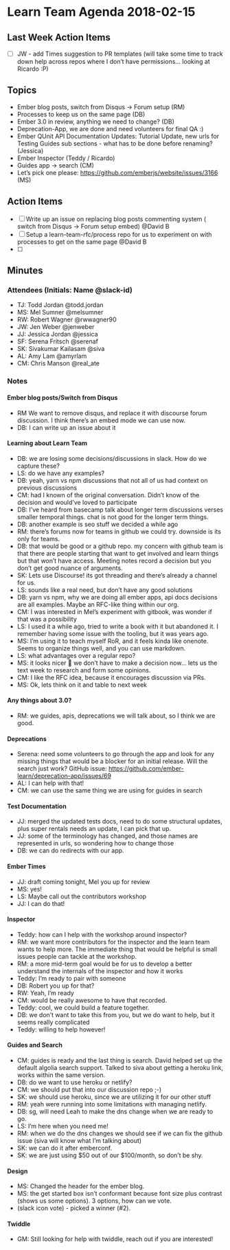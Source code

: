 # Learn Team Agenda 2018-02-15

## Last Week Action Items

- [ ] JW - add Times suggestion to PR templates (will take some time to track down help across repos where I don’t have permissions… looking at Ricardo :P)

## Topics

- Ember blog posts, switch from Disqus → Forum setup (RM)
- Processes to keep us on the same page (DB)
- Ember 3.0 in review, anything we need to change? (DB)
- Deprecation-App, we are done and need volunteers for final QA :)
- Ember QUnit API Documentation Updates: Tutorial Update, new urls for Testing Guides sub sections - what has to be done before renaming? (Jessica)
- Ember Inspector (Teddy / Ricardo)
- Guides app → search (CM)
- Let’s pick one please: https://github.com/emberjs/website/issues/3166 (MS)

## Action Items

- [ ] Write up an issue on replacing blog posts commenting system ( switch from Disqus → Forum setup embed) @David B
- [ ] Setup a learn-team-rfc/process repo for us to experiment on with processes to get on the same page @David B
- [ ] <items here>

## Minutes

### Attendees (Initials: Name @slack-id)

- TJ: Todd Jordan @todd.jordan
- MS: Mel Sumner @melsumner
- RW: Robert Wagner @rwwagner90
- JW: Jen Weber @jenweber
- JJ: Jessica Jordan @jessica
- SF: Serena Fritsch @serenaf
- SK: Sivakumar Kailasam @siva
- AL: Amy Lam @amyrlam
- CM: Chris Manson @real_ate

### Notes

#### Ember blog posts/Switch from Disqus

- RM We want to remove disqus, and replace it with discourse forum discussion.  I think there’s an embed mode we can use now.
- DB: I can write up an issue about it

#### Learning about Learn Team
- DB: we are losing some decisions/discussions in slack.  How do we capture these?
- LS: do we have any examples?
- DB: yeah, yarn vs npm discussions that not all of us had context on previous discussions
- CM: had I known of the original conversation.  Didn’t know of the decision and would’ve loved to participate
- DB: I’ve heard from basecamp talk about longer term discussions verses smaller temporal things. chat is not good for the longer term things.
- DB: another example is seo stuff we decided a while ago
- RM: there’s forums now for teams in github we could try.  downside is its only for teams.
- DB: that would be good or a github repo.  my concern with github team is that there are people starting that want to get involved and learn things but that won’t have access.  Meeting notes record a decision but you don’t get good nuance of arguments.
- SK: Lets use Discourse! its got threading and there’s already a channel for us.
- LS: sounds like a real need, but don’t have any good solutions
- DB: yarn vs npm, why we are doing all ember apps, api docs decisions are all examples.  Maybe an RFC-like thing within our org.
- CM: I was interested in Mel’s experiment with gitbook, was wonder if that was a possibility
- LS: I used it a while ago, tried to write a book with it but abandoned it.  I remember having some issue with the tooling, but it was years ago.
- MS: I’m using it to teach myself RoR, and it feels kinda like onenote.  Seems to organize things well, and you can use markdown.
- LS: what advantages over a regular repo?
- MS: it looks nicer 🙂 we don’t have to make a decision now… lets us the text week to research and form some opinions.
- CM: I like the RFC idea, because it encourages discussion via PRs.
- MS: Ok, lets think on it and table to next week


#### Any things about 3.0?

- RM: we guides, apis, deprecations we will talk about, so I think we are good.


#### Deprecations

- Serena: need some volunteers to go through the app and look for any missing things that would be a blocker for an initial release.  Will the search just work? GitHub issue: https://github.com/ember-learn/deprecation-app/issues/69
- AL: I can help with that!
- CM: we can use the same thing we are using for guides in search

#### Test Documentation
- JJ: merged the updated tests docs, need to do some structural updates, plus super rentals needs an update, I can pick that up.
- JJ: some of the terminology has changed, and those names are represented in urls, so wondering how to change those
- DB: we can do redirects with our app.


#### Ember Times
- JJ: draft coming tonight, Mel you up for review
- MS: yes!
- LS: Maybe call out the contributors workshop
- JJ: I can do that!


#### Inspector

- Teddy: how can I help with the workshop around inspector?
- RM: we want more contributors for the inspector and the learn team wants to help more.  The immediate thing that would be helpful is small issues people can tackle at the workshop.
- RM: a more mid-term goal would be for us to develop a better understand the internals of the inspector and how it works
- Teddy: I’m ready to pair with someone
- DB: Robert you up for that?
- RW: Yeah, I’m ready
- CM: would be really awesome to have that recorded.
- Teddy: cool, we could build a feature together.
- DB: we don’t want to take this from you, but we do want to help, but it seems really complicated
- Teddy: willing to help however!


#### Guides and Search

- CM: guides is ready and the last thing is search.  David helped set up the default algolia search support.  Talked to siva about getting a heroku link, works within the same version.
- DB: do we want to use heroku or netlify?
- CM: we should put that into our discussion repo ;-)
- SK: we should use heroku, since we are utilizing it for our other stuff
- RM: yeah were running into some limitations with managing netlify.
- DB: sg, will need Leah to make the dns change when we are ready to go.
- LS: I’m here when you need me!
- RM: when we do the dns changes we should see if we can fix the github issue (siva will know what I’m talking about)
- SK: we can do it after emberconf.
- SK: we are just using $50 out of our $100/month, so don’t be shy.


#### Design

- MS: Changed the header for the ember blog.
- MS: the get started box isn’t conformant because font size plus contrast (shows us some options).  3 options, how can we vote.
- (slack icon vote) - picked a winner (#2).


#### Twiddle

- GM: Still looking for help with twiddle, reach out if you are interested!
